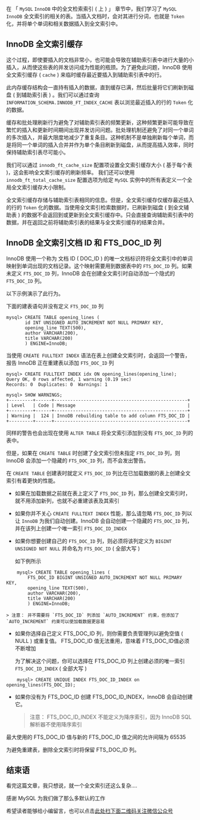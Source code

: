 在 「 `MySQL` `InnoDB` 中的全文检索索引 ( 上 ) 」 章节中，我们学习了 `MySQL` `InnoDB` 全文索引的相关的表。当插入文档时，会对其进行分词，也就是 `Token` 化，并将单个单词和相关数据插入到全文索引中。

## InnoDB 全文索引缓存 ##

这个过程，即使要插入的文档非常小，也可能会导致在辅助索引表中进行大量的小插入，从而使这些表的并发访问成为性能的瓶颈。为了避免此问题，InnoDB 使用全文索引缓存 ( `cache` ) 来临时缓存最近要插入到辅助索引表中的行。

此内存缓存结构会一直持有插入的数据，直到缓存已满，然后批量将它们刷新到磁盘 ( 到辅助索引表 ) 。我们可以通过查询`INFORMATION_SCHEMA.INNODB_FT_INDEX_CACHE` 表以浏览最近插入的行的 `Token` 化的数据。

缓存和批处理刷新行为避免了对辅助索引表的频繁更新，这种频繁更新可能导致在繁忙的插入和更新时间期间出现并发访问问题。批处理机制还避免了对同一个单词的多次插入，并最大限度地减少了重复条目。这种机制不是单独刷新每个单词，而是将同一个单词的插入合并并作为单个条目刷新到磁盘，从而提高插入效率，同时保持辅助索引表尽可能小。

我们可以通过 `innodb_ft_cache_size` 配置项设置全文索引缓存大小 ( 基于每个表 )，这会影响全文索引缓存的刷新频率。 我们还可以使用`innodb_ft_total_cache_size` 配置选项为给定 `MySQL` 实例中的所有表定义一个全局全文索引缓存大小限制。

全文索引缓存存储与辅助索引表相同的信息。但是，全文索引缓存仅缓存最近插入的行的 `Token` 化的数据。当使用全文索引检索数据时，已刷新到磁盘 ( 到全文辅助表 ) 的数据不会返回到或更新到全文索引缓存中。只会直接查询辅助索引表中的数据，并在返回之前将辅助索引表的结果与全文索引缓存的结果合并。

## InnoDB 全文索引文档 ID 和 FTS_DOC_ID 列 ##

InnoDB 使用一个称为 文档 ID ( DOC\_ID ) 的唯一文档标识符将全文索引中的单词映射到单词出现的文档记录。这个映射需要用到数据表中的 `FTS_DOC_ID` 列。如果未定义 `FTS_DOC_ID` 列，InnoDB 会在创建全文索引时自动添加一个隐式的 `FTS_DOC_ID` 列。

以下示例演示了此行为。

下面的建表语句并没有定义 `FTS_DOC_ID` 列

```
mysql> CREATE TABLE opening_lines (
       id INT UNSIGNED AUTO_INCREMENT NOT NULL PRIMARY KEY,
       opening_line TEXT(500),
       author VARCHAR(200),
       title VARCHAR(200)
       ) ENGINE=InnoDB;
```

当使用 `CREATE FULLTEXT INDEX` 语法在表上创建全文索引时，会返回一个警告，报告 InnoDB 正在重建表以添加 `FTS_DOC_ID` 列

```
mysql> CREATE FULLTEXT INDEX idx ON opening_lines(opening_line);
Query OK, 0 rows affected, 1 warning (0.19 sec)
Records: 0  Duplicates: 0  Warnings: 1

mysql> SHOW WARNINGS;
+---------+------+--------------------------------------------------+
| Level   | Code | Message                                          |
+---------+------+--------------------------------------------------+
| Warning |  124 | InnoDB rebuilding table to add column FTS_DOC_ID |
+---------+------+--------------------------------------------------+
```

同样的警告也会出现在使用 `ALTER TABLE` 将全文索引添加到没有 `FTS_DOC_ID` 列的表中。

但是，如果在 `CREATE TABLE` 时创建了全文索引但未指定 `FTS_DOC_ID` 列，则 InnoDB 会添加一个隐藏的 `FTS_DOC_ID` 列，而不会发出警告。

在 `CREATE TABLE` 创建表时就定义 `FTS_DOC_ID` 列比在已加载数据的表上创建全文索引有着更快的性能。

 *  如果在加载数据之前就在表上定义了 `FTS_DOC_ID` 列，那么创建全文索引时，就不用添加新列，也就不必重建该表及其索引
 *  如果你并不关心 `CREATE FULLTEXT INDEX` 性能，那么请忽略 `FTS_DOC_ID` 列以让 `InnoDB` 为我们自动创建。InnoDB 会自动创建一个隐藏的 `FTS_DOC_ID` 列，并在该列上创建一个唯一索引 `FTS_DOC_ID_INDEX`
 *  如果你想要创建自己的 `FTS_DOC_ID` 列，则必须将该列定义为 `BIGINT UNSIGNED NOT NULL` 并命名为 `FTS_DOC_ID` ( 全部大写 )
    
    如下例所示
    
```
    mysql> CREATE TABLE opening_lines (
        FTS_DOC_ID BIGINT UNSIGNED AUTO_INCREMENT NOT NULL PRIMARY KEY,
        opening_line TEXT(500),
        author VARCHAR(200),
        title VARCHAR(200)
        ) ENGINE=InnoDB;
```
    
    > 注意： 并不需要将 `FTS_DOC_ID` 列添加 `AUTO_INCREMENT` 约束，但添加了 `AUTO_INCREMENT` 约束可以使加载数据更容易
 *  如果你选择自己定义 FTS\_DOC\_ID 列，则你需要负责管理列以避免空值 ( NULL ) 或重复值。 FTS\_DOC\_ID 值无法重用，意味着 FTS\_DOC\_ID值必须不断增加
    
    为了解决这个问题，你可以选择在 FTS\_DOC\_ID 列上创建必须的唯一索引 `FTS_DOC_ID_INDEX` ( 全部大写 )
    
```
    mysql> CREATE UNIQUE INDEX FTS_DOC_ID_INDEX on opening_lines(FTS_DOC_ID);
```
 *  如果你没有为 FTS\_DOC\_ID 创建 FTS\_DOC\_ID\_INDEX，InnoDB 会自动创建它。
    
    > 注意： FTS\_DOC\_ID\_INDEX 不能定义为降序索引，因为 InnoDB SQL 解析器不使用降序索引

最大使用的 FTS\_DOC\_ID 值与新的 FTS\_DOC\_ID 值之间的允许间隔为 65535

为避免重建表，删除全文索引时将保留 FTS\_DOC\_ID 列。

## 结束语 ##

看完这篇文章，我只想说，就一个全文索引还这么复杂....

感谢 MySQL 为我们做了那么多默认的工作

希望读者能够给小编留言，也可以点击[此处扫下面二维码关注微信公众号](https://www.ycbbs.vip/?p=28 "此处扫下面二维码关注微信公众号")